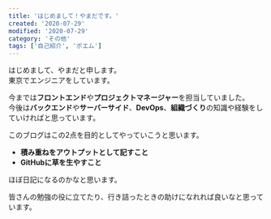 ```yaml
---
title: 'はじめまして！やまだです。'
created: '2020-07-29'
modified: '2020-07-29'
category: 'その他'
tags: ['自己紹介', 'ポエム']
---
```


はじめまして、やまだと申します。<br>
東京でエンジニアをしています。

今までは**フロントエンド**や**プロジェクトマネージャー**を担当していました。<br>
今後は**バックエンド**や**サーバーサイド**、**DevOps**、**組織づくり**の知識や経験をしていければと思っています。

このブログはこの2点を目的としてやっていこうと思います。
- **積み重ねをアウトプットとして記すこと**
- **GitHubに草を生やすこと**

ほぼ日記になるのかなと思います。

皆さんの勉強の役に立てたり、行き詰ったときの助けになれれば良いなと思っています。
